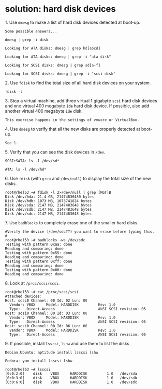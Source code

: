 # solution: hard disk devices

1\. Use `dmesg` to make a list of hard disk devices detected at boot-up.

    Some possible answers...

    dmesg | grep -i disk

    Looking for ATA disks: dmesg | grep hd[abcd]

    Looking for ATA disks: dmesg | grep -i "ata disk"

    Looking for SCSI disks: dmesg | grep sd[a-f]

    Looking for SCSI disks: dmesg | grep -i "scsi disk"

2\. Use `fdisk` to find the total size of all hard disk devices on your
system.

    fdisk -l

3\. Stop a virtual machine, add three virtual 1 gigabyte `scsi` hard
disk devices and one virtual 400 megabyte `ide` hard disk device. If
possible, also add another virtual 400 megabyte `ide` disk.

    This exercise happens in the settings of vmware or VirtualBox.

4\. Use `dmesg` to verify that all the new disks are properly detected
at boot-up.

    See 1.

5\. Verify that you can see the disk devices in `/dev`.

    SCSI+SATA: ls -l /dev/sd*

    ATA: ls -l /dev/hd*

6\. Use `fdisk` (with `grep` and `/dev/null`) to display the total size
of the new disks.

    root@rhel53 ~# fdisk -l 2>/dev/null | grep [MGT]B
    Disk /dev/hda: 21.4 GB, 21474836480 bytes
    Disk /dev/hdb: 1073 MB, 1073741824 bytes
    Disk /dev/sda: 2147 MB, 2147483648 bytes
    Disk /dev/sdb: 2147 MB, 2147483648 bytes
    Disk /dev/sdc: 2147 MB, 2147483648 bytes

7\. Use `badblocks` to completely erase one of the smaller hard disks.

    #Verify the device (/dev/sdc??) you want to erase before typing this.
    #
    root@rhel53 ~# badblocks -ws /dev/sdc
    Testing with pattern 0xaa: done                                
    Reading and comparing: done                                
    Testing with pattern 0x55: done                                
    Reading and comparing: done                                
    Testing with pattern 0xff: done                                
    Reading and comparing: done                                
    Testing with pattern 0x00: done                                
    Reading and comparing: done

8\. Look at `/proc/scsi/scsi`.

    root@rhel53 ~# cat /proc/scsi/scsi 
    Attached devices:
    Host: scsi0 Channel: 00 Id: 02 Lun: 00
      Vendor: VBOX     Model: HARDDISK         Rev: 1.0 
      Type:   Direct-Access                    ANSI SCSI revision: 05
    Host: scsi0 Channel: 00 Id: 03 Lun: 00
      Vendor: VBOX     Model: HARDDISK         Rev: 1.0 
      Type:   Direct-Access                    ANSI SCSI revision: 05
    Host: scsi0 Channel: 00 Id: 06 Lun: 00
      Vendor: VBOX     Model: HARDDISK         Rev: 1.0 
      Type:   Direct-Access                    ANSI SCSI revision: 05

9\. If possible, install `lsscsi`, `lshw` and use them to list the
disks.

    Debian,Ubuntu: aptitude install lsscsi lshw

    Fedora: yum install lsscsi lshw

    root@rhel53 ~# lsscsi 
    [0:0:2:0]    disk    VBOX     HARDDISK         1.0   /dev/sda
    [0:0:3:0]    disk    VBOX     HARDDISK         1.0   /dev/sdb
    [0:0:6:0]    disk    VBOX     HARDDISK         1.0   /dev/sdc
